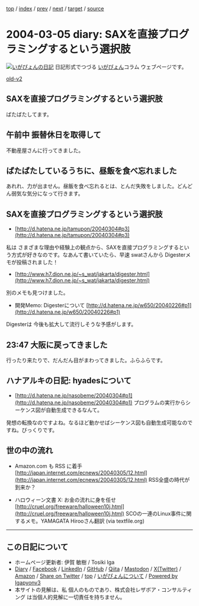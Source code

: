 [top](../index.html) 
 / [index](index.html) 
 / [prev](ig040304.html) 
 / [next](ig040306.html) 
 / [target](https://www.igapyon.jp/igapyon/diary/2004/ig040305.html) 
 / [source](https://github.com/igapyon/diary/blob/master/2004/ig040305.src.md) 

2004-03-05 diary: SAXを直接プログラミングするという選択肢
=====================================================================================================
[![いがぴょんの日記](https://www.igapyon.jp/igapyon/diary/images/iga202308_64.jpg "いがぴょん")](https://www.igapyon.jp/igapyon/diary/memo/memoigapyon.html) 日記形式でつづる [いがぴょん](https://www.igapyon.jp/igapyon/diary/memo/memoigapyon.html)コラム ウェブページです。

[old-v2](ig040305-orig.html)

## SAXを直接プログラミングするという選択肢

ばたばたしてます。


## 午前中 振替休日を取得して

不動産屋さんに行ってきました。

## ばたばたしているうちに、昼飯を食べ忘れました

あれれ、力が出ません。昼飯を食べ忘れるとは、とんだ失敗をしました。どんどん弱気な気分になって行きます。

## SAXを直接プログラミングするという選択肢

* [http://d.hatena.ne.jp/tamupon/20040304#p3](http://d.hatena.ne.jp/tamupon/20040304#p3)

私は さまざまな理由や経験上の観点から、SAXを直接プログラミングするという方式が好きなのです。なあんて書いていたら、早速 swatさんから Digesterメモが投稿されました！

* [http://www.h7.dion.ne.jp/~s_wat/jakarta/digester.html](http://www.h7.dion.ne.jp/~s_wat/jakarta/digester.html)

別のメモも見つけました。

* 開発Memo: Digesterについて
  [http://d.hatena.ne.jp/w650/20040226#p1](http://d.hatena.ne.jp/w650/20040226#p1)

Digesterは 今後も拡大して流行しそうな予感がします。

## 23:47 大阪に戻ってきました

行ったり来たりで、だんだん目がまわってきました。ふらふらです。

## ハナアルキの日記: hyadesについて

* [http://d.hatena.ne.jp/nasobeme/20040304#p1](http://d.hatena.ne.jp/nasobeme/20040304#p1)
  プログラムの実行からシーケンス図が自動生成できるなんて。

発想の転換なのですよね。なるほど動かせばシーケンス図も自動生成可能なのですね。びっくりです。

## 世の中の流れ

* Amazon.com も RSS に着手
  [http://japan.internet.com/ecnews/20040305/12.html](http://japan.internet.com/ecnews/20040305/12.html)
  RSS全盛の時代が到来か？
  
* ハロウィーン文書 X: お金の流れに身を任せ
  [http://cruel.org/freeware/halloween10j.html](http://cruel.org/freeware/halloween10j.html)
  SCOの一連のLinux事件に関するメモ。YAMAGATA Hirooさん翻訳 (via textfile.org)


----------------------------------------------------------------------------------------------------

## この日記について

* ホームページ更新者: 伊賀 敏樹 / Tosiki Iga
* [Diary](https://www.igapyon.jp/igapyon/diary/) / [Facebook](https://www.facebook.com/igapyon) / [LinkedIn](https://www.linkedin.com/in/toshikiiga) / [GitHub](https://github.com/igapyon) / [Qiita](https://qiita.com/igapyon) / [Mastodon](https://social.vivaldi.net/@igapyon) / [X(Twitter)](https://twitter.com/ToshikiIga) / [Amazon](https://www.amazon.co.jp/%E4%BC%8A%E8%B3%80-%E6%95%8F%E6%A8%B9/e/B004LTQWCQ) / 
[Share on Twitter](https://twitter.com/intent/tweet?hashtags=igapyon%2Cdiary%2C%E3%81%84%E3%81%8C%E3%81%B4%E3%82%87%E3%82%93&text=SAX%E3%82%92%E7%9B%B4%E6%8E%A5%E3%83%97%E3%83%AD%E3%82%B0%E3%83%A9%E3%83%9F%E3%83%B3%E3%82%B0%E3%81%99%E3%82%8B%E3%81%A8%E3%81%84%E3%81%86%E9%81%B8%E6%8A%9E%E8%82%A2&url=https%3A%2F%2Fwww.igapyon.jp%2Figapyon%2Fdiary%2F2004%2Fig040305.html) / [top](../index.html) / [いがぴょんについて](https://www.igapyon.jp/igapyon/diary/memo/memoigapyon.html) / [Powered by Igapyonv3](https://github.com/igapyon/igapyonv3)
* 本サイトの見解は、私 個人のものであり、株式会社レザボア・コンサルティング は当個人的見解に一切責任を持ちません。 
